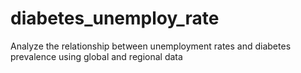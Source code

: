 # diabetes_unemploy_rate
Analyze the relationship between unemployment rates and diabetes prevalence using global and regional data
